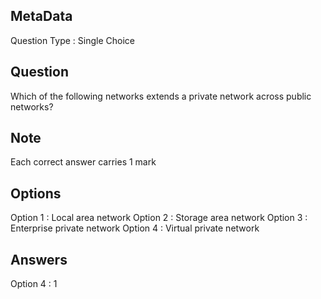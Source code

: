 ## MetaData
Question Type : Single Choice

## Question
Which of the following networks extends a private network across public networks?

## Note
Each correct answer carries 1 mark

## Options
Option 1 : Local area network
Option 2 : Storage area network
Option 3 : Enterprise private network
Option 4 : Virtual private network

## Answers
Option 4 : 1

